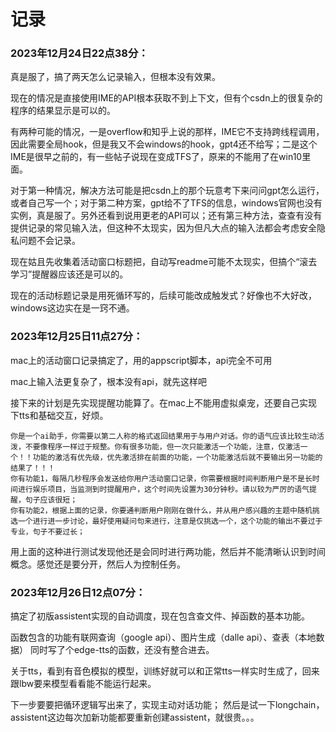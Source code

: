 # 记录

### 2023年12月24日22点38分：

真是服了，搞了两天怎么记录输入，但根本没有效果。

现在的情况是直接使用IME的API根本获取不到上下文，但有个csdn上的很复杂的程序的结果显示是可以的。

有两种可能的情况，一是overflow和知乎上说的那样，IME它不支持跨线程调用，因此需要全局hook，但是我又不会windows的hook，gpt4还不给写；二是这个IME是很早之前的，有一些帖子说现在变成TFS了，原来的不能用了在win10里面。

对于第一种情况，解决方法可能是把csdn上的那个玩意考下来问问gpt怎么运行，或者自己写一个；对于第二种方案，gpt给不了TFS的信息，windows官网也没有实例，真是服了。另外还看到说用更老的API可以；还有第三种方法，查查有没有提供记录的常见输入法，但这种不太现实，因为但凡大点的输入法都会考虑安全隐私问题不会记录。

现在姑且先收集着活动窗口标题把，自动写readme可能不太现实，但搞个“滚去学习”提醒器应该还是可以的。

现在的活动标题记录是用死循环写的，后续可能改成触发式？好像也不大好改，windows这边实在是一窍不通。

### 2023年12月25日11点27分：

mac上的活动窗口记录搞定了，用的appscript脚本，api完全不可用

mac上输入法更复杂了，根本没有api，就先这样吧

接下来的计划是先实现提醒功能算了。在mac上不能用虚拟桌宠，还要自己实现下tts和基础交互，好烦。

```
你是一个ai助手，你需要以第二人称的格式返回结果用于与用户对话。你的语气应该比较生动活泼，不要像程序一样过于规整。你有很多功能，但一次只能激活一个功能，注意，仅激活一个！！功能的激活有优先级，优先激活排在前面的功能，一个功能激活后就不要输出另一功能的结果了！！！
你有功能1，每隔几秒程序会发送给你用户活动窗口记录，你需要根据时间判断用户是不是长时间进行娱乐项目，当监测到时提醒用户，这个时间先设置为30分钟秒。请以较为严厉的语气提醒，句子应该很短；
你有功能2，根据上面的记录，你要通判断用户刚刚在做什么，并从用户感兴趣的主题中随机挑选一个进行进一步讨论，最好使用疑问句来进行，注意是仅挑选一个，这个功能的输出不要过于专业，句子不要过长；
```

用上面的这种进行测试发现他还是会同时进行两功能，然后并不能清晰认识到时间概念。感觉还是要分开，然后人为控制任务。

### 2023年12月26日12点07分：

搞定了初版assistent实现的自动调度，现在包含查文件、掉函数的基本功能。

函数包含的功能有联网查询（google api）、图片生成（dalle api）、查表（本地数据）
同时写了个edge-tts的函数，还没有整合进去。

关于tts，看到有音色模拟的模型，训练好就可以和正常tts一样实时生成了，回来跟lbw要来模型看看能不能运行起来。

下一步要要把循环逻辑写出来了，实现主动对话功能；
然后是试一下longchain，assistent这边每次加新功能都要重新创建assistent，就很贵。。。